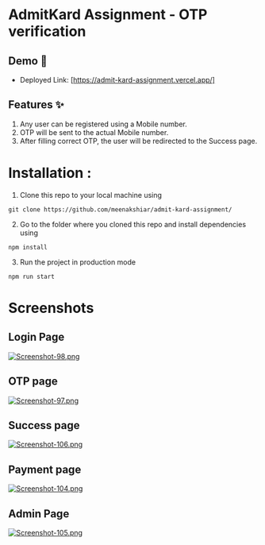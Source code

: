 # AdmitKard Assignment - OTP verification

## Demo :movie_camera:

- Deployed Link: [https://admit-kard-assignment.vercel.app/]

## Features :sparkles:

1. Any user can be registered using a Mobile number.
2. OTP will be sent to the actual Mobile number.
3. After filling correct OTP, the user will be redirected to the Success page.

# Installation :

1. Clone this repo to your local machine using

```
git clone https://github.com/meenakshiar/admit-kard-assignment/
```

2. Go to the folder where you cloned this repo and install dependencies using

```
npm install
```

3. Run the project in production mode

```
npm run start
```

# Screenshots

## Login Page
[![Screenshot-98.png](https://i.postimg.cc/d01QksYb/Screenshot-98.png)](https://postimg.cc/K16hCy4f)

## OTP page
[![Screenshot-97.png](https://i.postimg.cc/SyG0MF1s/Screenshot-97.png)](https://i.postimg.cc/SyG0MF1s)

## Success page
[![Screenshot-106.png](https://i.postimg.cc/L6c7qfYd/Screenshot-106.png)](https://postimg.cc/3dZ9VkF9)

## Payment page
[![Screenshot-104.png](https://i.postimg.cc/1RBgvccS/Screenshot-104.png)](https://postimg.cc/bdGNJnBV)

## Admin Page
[![Screenshot-105.png](https://i.postimg.cc/3rg3JKbx/Screenshot-105.png)](https://postimg.cc/6T5kMNXk)

